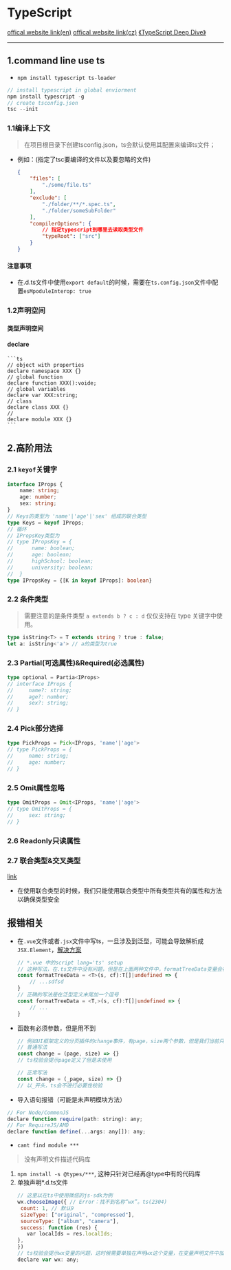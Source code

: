 # TypeScript
[offical website link(en)](https://www.typescriptlang.org/)
[offical website link(cz)](https://www.tslang.cn/docs/home.html)
[《TypeScript Deep Dive》](https://github.com/basarat/typescript-book/)

----
## 1.command line use ts
- `npm install typescript ts-loader`
```js
// install typescript in global enviorment
npm install typescript -g
// create tsconfig.json
tsc --init
```

### 1.1编译上下文
> 在项目根目录下创建tsconfig.json，ts会默认使用其配置来编译ts文件；
- 例如：(指定了tsc要编译的文件以及要忽略的文件)
    ```json
    {
        "files": [
            "./some/file.ts"
        ],
        "exclude": [
            "./folder/**/*.spec.ts",
            "./folder/someSubFolder"
        ],
        "compilerOptions": {
            // 指定typescript到哪里去读取类型文件
            "typeRoot": ["src"]
        }
    }
    ```

#### 注意事项
- 在.d.ts文件中使用`export default`的时候，需要在`ts.config.json`文件中配置`esMpoduleInterop: true`

### 1.2声明空间

#### 类型声明空间

#### declare

    ```ts
    // object with properties
    declare namespace XXX {}
    // global function
    declare function XXX():voide;
    // global variables
    declare var XXX:string;
    // class
    declare class XXX {}
    //
    declare module XXX {}
    ```

## 2.高阶用法
### 2.1 `keyof`关键字
```ts
interface IProps {
    name: string;
    age: number;
    sex: string;
}
// Keys的类型为 'name'|'age'|'sex' 组成的联合类型
type Keys = keyof IProps;
// 循环
// IPropsKey类型为
// type IPropsKey = {
//      name: boolean;
//      age: boolean;
//      highSchool: boolean;
//      university: boolean;
//  }
type IPropsKey = {[K in keyof IProps]: boolean}
```
### 2.2 条件类型
> 需要注意的是条件类型 `a extends b ? c : d` 仅仅支持在 type 关键字中使用。
```ts
type isString<T> = T extends string ? true : false;
let a: isString<'a'> // a的类型为true
```

### 2.3 Partial(可选属性)&Required(必选属性)
```ts
type optional = Partia<IProps>
// interface IProps {
//     name?: string;
//     age?: number;
//     sex?: string;
// }
```

### 2.4 Pick部分选择
```ts
type PickProps = Pick<IProps, 'name'|'age'>
// type PickProps = {
//     name: string;
//     age: number;
// }
```

### 2.5 Omit属性忽略
```ts
type OmitProps = Omit<IProps, 'name'|'age'>
// type OmitProps = {
//     sex: string;
// }
```

### 2.6 Readonly只读属性

### 2.7 联合类型&交叉类型
[link](https://blog.csdn.net/qq_40655561/article/details/135724537)
- 在使用联合类型的时候，我们只能使用联合类型中所有类型共有的属性和方法以确保类型安全


## 报错相关
- 在`.vue`文件或者`.jsx`文件中写ts，一旦涉及到泛型，可能会导致解析成`JSX.Element`，[解决方案](https://blog.csdn.net/weixin_44691608/article/details/119518370)
    ```ts
    // *.vue 中的script lang='ts' setup
    // 这种写法，在.ts文件中没有问题，但是在上面两种文件中，formatTreeData变量会被认为是一个JSX.Element
    const formatTreeData = <T>(s, cf):T[]|undefined => {
        // ...sdfsd
    }
    // 正确的写法是在泛型定义末尾加一个逗号
    const formatTreeData = <T,>(s, cf):T[]|undefined => {
        // ...
    }
    ```

- 函数有必须参数，但是用不到
    ```js
    // 例如UI框架定义的分页插件的change事件，有page，size两个参数，但是我们当前只需用到后者
    // 普通写法
    const change = (page, size) => {}
    // ts校验会提示page定义了但是未使用

    // 正常写法
    const change = (_page, size) => {}
    // 以_开头，ts会不进行必要性校验
    ```

- 导入语句报错（可能是未声明模块方法）
```js
// For Node/CommonJS
declare function require(path: string): any;
// For RequireJS/AMD
declare function define(...args: any[]): any;
```

- `cant find module ***`
> 没有声明文件描述代码库
1. `npm install -s @types/***`, 这种只针对已经再@type中有的代码库
2. 单独声明*.d.ts文件
    ```js
    // 这里以在ts中使用微信的js-sdk为例
    wx.chooseImage({ // Error：找不到名称“wx”。ts(2304)
     count: 1, // 默认9
     sizeType: ["original", "compressed"],
     sourceType: ["album", "camera"],
     success: function (res) {
       var localIds = res.localIds;
    },
    })
    // ts校验会提示wx变量的问题，这时候需要单独在声明wx这个变量，在变量声明文件中加上下面这行。
    declare var wx: any;
    ```